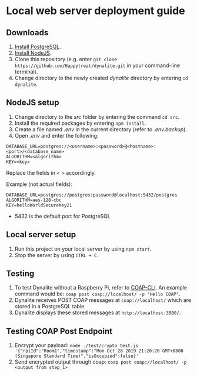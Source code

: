 # Local web server deployment guide
## Downloads

1. [Install PostgreSQL](https://www.postgresql.org/download/).
2. [Install NodeJS](https://nodejs.org/en/).
3. Clone this repository (e.g. enter `git clone https://github.com/Happytreat/dynalite.git` in your command-line terminal).
4. Change directory to the newly created _dynalite_ directory by entering `cd dynalite`.

## NodeJS setup

1. Change directory to the _src_ folder by entering the command `cd src`.
2. Install the required packages by entering `npm install`.
3. Create a file named _.env_ in the current directory (refer to _.env.backup_).
4. Open _.env_ and enter the following: 
```
DATABASE_URL=postgres://<username>:<password>@<hostname>:<port>/<database_name>
ALGORITHM=<algorithm>
KEY=<key>
```
Replace the fields in `< >` accordingly.

Example (not actual fields):
```
DATABASE_URL=postgres://postgres:password@localhost:5432/postgres
ALGORITHM=aes-128-cbc
KEY=helloWorldSecureKey21
```

- 5432 is the default port for PostgreSQL

## Local server setup

1. Run this project on your local server by using `npm start`.
2. Stop the server by using `CTRL + C`.

## Testing

1. To test Dynalite without a Raspberry Pi, refer to [COAP-CLI](https://github.com/avency/coap-cli). An example command would be: `coap post coap://localhost/ -p "Hello COAP"`.
2. Dynalite receives POST COAP messages at `coap://localhost/` which are stored in a PostgreSQL table.
3. Dynalite displays these stored messages at `http://localhost:3000/`.

## Testing COAP Post Endpoint 
1. Encrypt your payload: `node ./test/crypto_test.js '{"rpiId":"Room1","timestamp":"Mon Oct 28 2019 21:20:20 GMT+0800 (Singapore Standard Time)","isOccupied":false}'`
2. Send encrypted output through coap: `coap post coap://localhost/ -p <output from step_1>`